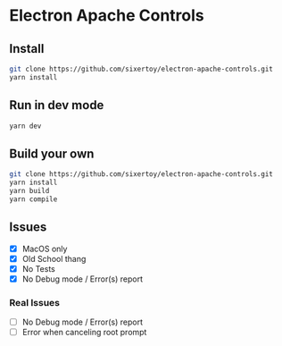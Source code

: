 # Electron Apache Controls

## Install

```bash
git clone https://github.com/sixertoy/electron-apache-controls.git
yarn install
```
## Run in dev mode

```bash
yarn dev
```

## Build your own

```bash
git clone https://github.com/sixertoy/electron-apache-controls.git
yarn install
yarn build
yarn compile
```

## Issues

- [x] MacOS only
- [x] Old School thang
- [x] No Tests
- [x] No Debug mode / Error(s) report

### Real Issues

- [ ] No Debug mode / Error(s) report
- [ ] Error when canceling root prompt

